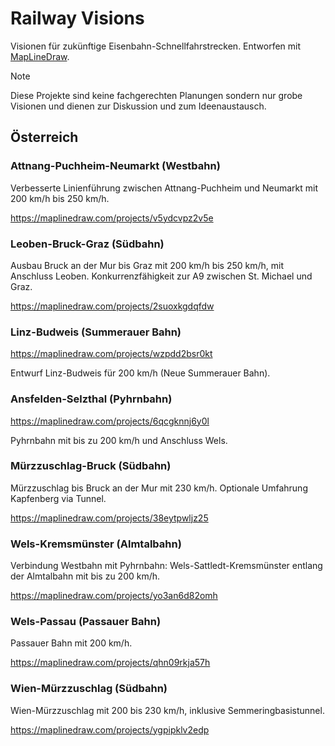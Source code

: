 # Railway Visions

Visionen für zukünftige Eisenbahn-Schnellfahrstrecken. Entworfen mit [MapLineDraw](https://maplinedraw.com).

> [!NOTE]
> Diese Projekte sind keine fachgerechten Planungen sondern nur grobe Visionen und dienen zur
> Diskussion und zum Ideenaustausch.

## Österreich

### Attnang-Puchheim-Neumarkt (Westbahn)

Verbesserte Linienführung zwischen Attnang-Puchheim und Neumarkt mit 200 km/h bis 250 km/h.

https://maplinedraw.com/projects/v5ydcvpz2v5e

### Leoben-Bruck-Graz (Südbahn)

Ausbau Bruck an der Mur bis Graz mit 200 km/h bis 250 km/h, mit Anschluss Leoben. Konkurrenzfähigkeit zur A9 zwischen St. Michael und Graz.

https://maplinedraw.com/projects/2suoxkgdqfdw

### Linz-Budweis (Summerauer Bahn)

https://maplinedraw.com/projects/wzpdd2bsr0kt

Entwurf Linz-Budweis für 200 km/h (Neue Summerauer Bahn).

### Ansfelden-Selzthal (Pyhrnbahn)

https://maplinedraw.com/projects/6qcgknnj6y0l

Pyhrnbahn mit bis zu 200 km/h und Anschluss Wels.

### Mürzzuschlag-Bruck (Südbahn)

Mürzzuschlag bis Bruck an der Mur mit 230 km/h. Optionale Umfahrung Kapfenberg via Tunnel.

https://maplinedraw.com/projects/38eytpwljz25

### Wels-Kremsmünster (Almtalbahn)

Verbindung Westbahn mit Pyhrnbahn: Wels-Sattledt-Kremsmünster entlang der Almtalbahn mit bis zu 200 km/h.

https://maplinedraw.com/projects/yo3an6d82omh

### Wels-Passau (Passauer Bahn)

Passauer Bahn mit 200 km/h.

https://maplinedraw.com/projects/qhn09rkja57h

### Wien-Mürzzuschlag (Südbahn)

Wien-Mürzzuschlag mit 200 bis 230 km/h, inklusive Semmeringbasistunnel.

https://maplinedraw.com/projects/ygpipklv2edp


